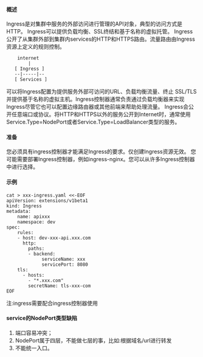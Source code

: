 #### 概述
Ingress是对集群中服务的外部访问进行管理的API对象，典型的访问方式是HTTP。
Ingress可以提供负载均衡、SSL终结和基于名称的虚拟托管。
Ingress公开了从集群外部到集群内services的HTTP和HTTPS路由。流量路由由Ingress资源上定义的规则控制。
```
    internet
        |
   [ Ingress ]
   --|-----|--
   [ Services ]
```
可以将Ingress配置为提供服务外部可访问的URL、负载均衡流量、终止 SSL/TLS并提供基于名称的虚拟主机。Ingress控制器通常负责通过负载均衡器来实现 Ingress尽管它也可以配置边缘路由器或其他前端来帮助处理流量。
Ingress会公开任意端口或协议。将HTTP和HTTPS以外的服务公开到Internet时，通常使用Service.Type=NodePort或者Service.Type=LoadBalancer类型的服务。

#### 准备
您必须具有ingress控制器才能满足Ingress的要求。仅创建Ingress资源无效。
您可能需要部署Ingress控制器，例如ingress-nginx。您可以从许多Ingress控制器中进行选择。

#### 示例
```
cat > xxx-ingress.yaml <<-EOF 
apiVersion: extensions/v1beta1
kind: Ingress
metadata:
    name: apixxx
    namespace: dev
spec:
    rules:
    - host: dev-xxx-api.xxx.com
      http:
        paths:
        - backend:
             serviceName: xxx
             servicePort: 8080
    tls:
      - hosts:
        - "*.xxx.com"
        secretName: tls-xxx-com
EOF
```
注:ingress需要配合ingress控制器使用

#### service的NodePort类型缺陷
1. 端口容易冲突；
2. NodePort属于四层，不能做七层的事，比如:根据域名/url进行转发
3. 不能统一入口。
